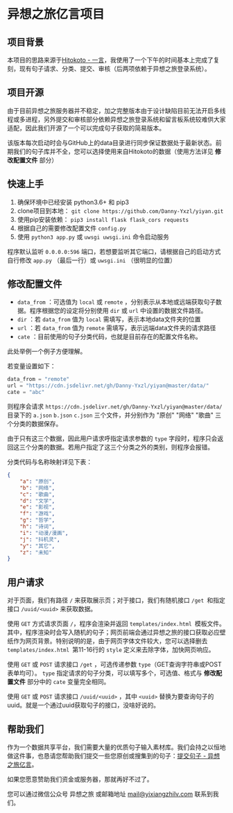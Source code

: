 # 异想之旅亿言项目

## 项目背景

本项目的思路来源于[Hitokoto - 一言](https://hitokoto.cn/)，我使用了一个下午的时间基本上完成了复刻，现有句子请求、分类、提交、审核（后两项依赖于异想之旅登录系统）。

## 项目开源

由于目前异想之旅服务器并不稳定，加之完整版本由于设计缺陷目前无法开启多线程或多进程，另外提交和审核部分依赖异想之旅登录系统和留言板系统较难供大家适配，因此我们开源了一个可以完成句子获取的简易版本。

该版本每次启动时会与GitHub上的data目录进行同步保证数据处于最新状态。前期我们的句子库并不全，您可以选择使用来自Hitokoto的数据（使用方法详见 **修改配置文件** 部分）

## 快速上手

1. 确保环境中已经安装 python3.6+ 和 pip3
2. clone项目到本地： `git clone https://github.com/Danny-Yxzl/yiyan.git`
3. 使用pip安装依赖： `pip3 install flask flask_cors requests`
4. 根据自己的需要修改配置文件 `config.py`
5. 使用 `python3 app.py` 或 `uwsgi uwsgi.ini` 命令启动服务

程序默认监听 `0.0.0.0:596` 端口，若想要监听其它端口，请根据自己的启动方式自行修改 `app.py` （最后一行）或 `uwsgi.ini` （很明显的位置）

## 修改配置文件

- `data_from` ：可选值为 `local` 或 `remote` ，分别表示从本地或远端获取句子数据。程序根据您的设定将分别使用 `dir` 或 `url` 中设置的数据文件路径。
- `dir` ：若 `data_from` 值为 `local` 需填写，表示本地data文件夹的位置
- `url` ：若 `data_from` 值为 `remote` 需填写，表示远端data文件夹的请求路径
- `cate` ：目前使用的句子分类代码，也就是目前存在的配置文件名称。

此处举例一个例子方便理解。

若变量设置如下：

```python
data_from = "remote"
url = "https://cdn.jsdelivr.net/gh/Danny-Yxzl/yiyan@master/data/"
cate = "abc"
```

则程序会请求 `https://cdn.jsdelivr.net/gh/Danny-Yxzl/yiyan@master/data/` 目录下的 `a.json` `b.json` `c.json` 三个文件，并分别作为 "原创" "网络" "歌曲" 三个分类的数据保存。

由于只有这三个数据，因此用户请求呼指定请求参数的 `type` 字段时，程序只会返回这三个分类的数据。若用户指定了这三个分类之外的类别，则程序会报错。

分类代码与名称映射详见下表：

```json
{
    "a": "原创",
    "b": "网络",
    "c": "歌曲",
    "d": "文学",
    "e": "影视",
    "f": "游戏",
    "g": "哲学",
    "h": "诗词",
    "i": "动漫/漫画",
    "j": "抖机灵",
    "y": "其它",
    "z": "未知"
}
```

## 用户请求

对于页面，我们有路径 `/` 来获取展示页；对于接口，我们有随机接口 `/get `和指定接口 `/uuid/<uuid>` 来获取数据。

使用 `GET` 方式请求页面  `/`，程序会渲染并返回 `templates/index.html `模板文件。其中，程序渲染时会写入随机的句子；网页前端会通过异想之旅的接口获取必应壁纸作为网页背景。特别说明的是，由于网页字体文件较大，您可以选择删去 `templates/index.html `第11-16行的 `style` 定义来去除字体，加快网页响应。

使用 `GET` 或 `POST` 请求接口 `/get` ，可选传递参数 `type`（GET查询字符串或POST表单均可）。 `type` 指定请求的句子分类，可以填写多个，可选值、格式与 **修改配置文件** 部分中的 `cate` 变量完全相同。

使用 `GET` 或 `POST` 请求接口 `/uuid/<uuid>` ，其中 `<uuid>` 替换为要查询句子的uuid。就是一个通过uuid获取句子的接口，没啥好说的。

## 帮助我们

作为一个数据共享平台，我们需要大量的优质句子输入素材库。我们会持之以恒地做这件事，也恳请您帮助我们提交一些您原创或搜集到的句子：[提交句子 - 异想之旅亿言](https://yiyan.yixiangzhilv.com/user/new)。

如果您愿意赞助我们资金或服务器，那就再好不过了。

您可以通过微信公众号 异想之旅 或邮箱地址 [mail@yixiangzhilv.com](mailto:mail@yixiangzhilv.com) 联系到我们。
